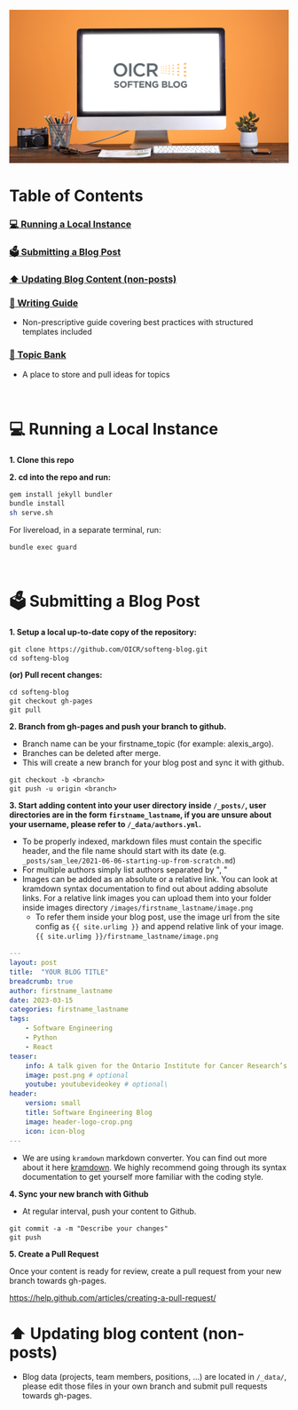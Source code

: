<a href="https://softeng.oicr.on.ca/"><img src="OICRHero.jpg"></a>

# Table of Contents

### [:computer: Running a Local Instance](#computer-running-a-local-instance)

### [:ballot_box: Submitting a Blog Post](#ballot_box-submitting-a-blog-post)

### [:arrow_up: Updating Blog Content (non-posts)](#arrow_up-updating-blog-content-non-posts)

### [:memo: Writing Guide](writing_guide.md)
- Non-prescriptive guide covering best practices with structured templates included

### [:bank: Topic Bank](https://docs.google.com/spreadsheets/d/1DpQTHxzmoiRsZAbVWEqD_FN9pUhOC_0cVLudeGFhjbk/edit?usp=sharing)
- A place to store and pull ideas for topics

<br />

# :computer: Running a Local Instance

**1. Clone this repo**

**2. cd into the repo and run:**

```bash
gem install jekyll bundler
bundle install
sh serve.sh
```

For livereload, in a separate terminal, run:

```
bundle exec guard
```
<br />

# :ballot_box: Submitting a Blog Post

**1. Setup a local up-to-date copy of the repository:**
```
git clone https://github.com/OICR/softeng-blog.git
cd softeng-blog
```

**(or) Pull recent changes:**
```
cd softeng-blog
git checkout gh-pages
git pull
```

**2. Branch from gh-pages and push your branch to github.**

- Branch name can be your firstname_topic (for example: alexis_argo). 
- Branches can be deleted after merge.
- This will create a new branch for your blog post and sync it with github.

```
git checkout -b <branch>
git push -u origin <branch>
```


**3. Start adding content into your user directory inside `/_posts/`, user directories are in the form `firstname_lastname`, if you are unsure about your username, please refer to `/_data/authors.yml`.**

- To be properly indexed, markdown files must contain the specific header, and the file name should start with its date (e.g. `_posts/sam_lee/2021-06-06-starting-up-from-scratch.md`)
- For multiple authors simply list authors separated by ", "
- Images can be added as an absolute or a relative link. You can look at kramdown syntax documentation to find out about adding absolute links. For a relative link images you can upload them into your folder inside images directory `/images/firstname_lastname/image.png`
    -  To refer them inside your blog post, use the image url from the site config as `{{ site.urlimg }}` and append relative link of your image. `{{ site.urlimg }}/firstname_lastname/image.png`

```yml
---
layout: post
title:  "YOUR BLOG TITLE"
breadcrumb: true
author: firstname_lastname
date: 2023-03-15
categories: firstname_lastname
tags:
    - Software Engineering
    - Python
    - React
teaser:
    info: A talk given for the Ontario Institute for Cancer Research’s software engineering club on PGMLab (Probabilistic Graphical Model Lab) and developing web applications for Celery. Javascript web technologies such as React, Redux, Immutable.js, ECMAScript 6 (ES6) are discussed...
    image: post.png # optional
    youtube: youtubevideokey # optional\
header:
    version: small
    title: Software Engineering Blog
    image: header-logo-crop.png
    icon: icon-blog
---
```

- We are using `kramdown` markdown converter. You can find out more about it here [kramdown](http://kramdown.gettalong.org). We highly recommend going through its syntax documentation
to get yourself more familiar with the coding style.

**4. Sync your new branch with Github**

- At regular interval, push your content to Github.

```
git commit -a -m "Describe your changes"
git push
```

**5. Create a Pull Request**

Once your content is ready for review, create a pull request from your new branch towards gh-pages.

https://help.github.com/articles/creating-a-pull-request/

# :arrow_up: Updating blog content (non-posts)

- Blog data (projects, team members, positions, ...) are located in `/_data/`, please edit those files in your own branch and submit pull requests towards gh-pages.

<br />
